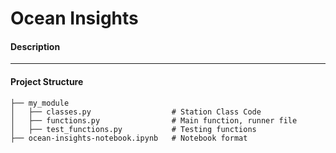 # Ocean Insights

#### Description

---

#### Project Structure

```
├── my_module   
│   ├── classes.py                  # Station Class Code
│   ├── functions.py                # Main function, runner file
│   ├── test_functions.py           # Testing functions
├── ocean-insights-notebook.ipynb   # Notebook format
```
